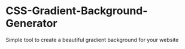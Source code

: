 # CSS-Gradient-Background-Generator
 Simple tool to create a beautiful gradient background for your website
